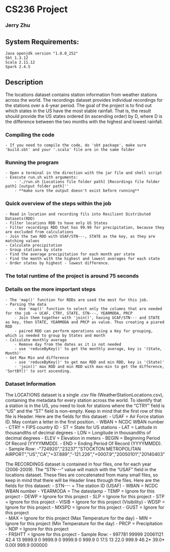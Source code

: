 # CS236 Project

### Jerry Zhu

## System Requirements:
	Java openjdk version "1.8.0_252"
	Sbt 1.3.12
	Scala 2.11.12
	Spark 2.4.5

## Description
The locations dataset contains station information from weather stations across the world. The recordings dataset provides individual recordings for the stations over a 4-year period. The goal of the project is to find out which states in the US have the most stable rainfall. That is, the result should provide the US states ordered (in ascending order) by D, where D is the difference between the two months with the highest and lowest rainfall.


### Compiling the code
	- If you need to compile the code, do 'sbt package', make sure 'build.sbt' and your '.scala' file are in the same folder

### Running the program
	- Open a terminal in the direction with the jar file and shell script
	- Execute run.sh with arguments:
		- './run.sh [Locations file folder path] [Recordings file folder path] [output folder path]''
		- **make sure the output doesn't exist before running**

### Quick overview of the steps within the job
	- Read in location and recording fils into Resilient Distributed Datasets(RDD)
	- Filter locations RDD to have only US States
	- Filter recordings RDD that has 99.99 for precipitation, because they are excluded from calculations
	- Join the two RDD with USAF/STN---, STATE as the key, as they are matching values
	- Calculate precipitation
	- Group stations by state
	- Find the average precipitation for each month per state
	- Find the month with the highest and lowest averages for each state
	- Order states by highest - lowest difference.

### The total runtime of the project is around 75 seconds

### Details on the more important steps
	- The 'map()' function for RDDs are used the most for this job.
	- Parsing the data
		- Use 'map()' function to select only the columns that are needed for the job -> UCAF, CTRY, STATE, STN---, YEARMODA, PRCP
		- Join them together with 'join()', having UCAF/STN--- and STATE as key, then STATE, YEARMODA and PRCP as value. Thus creating a piared RDD
		- paired RDD can perform operations using a Key for grouping, which is needed to group by States and month
	- Calculate monthly average
		- Remove day from the dates as it is not needed
		- use 'reduceByKey()' to get the monthly average, key is '(State, Month)'
	- Get Max Min and difference
		- use 'reduceByKey()' to get max RDD and min RDD, key is '(State)'
		- 'join()' max RDD and min RDD with max-min to get the difference, 'SortBY()' to sort ascending.

### Dataset Information
The LOCATIONS dataset is a single .csv file (WeatherStationLocations.csv), containing the metadata for every station across the world. To identify that a station is in the US, you need to look for stations where the “CTRY” field is “US” and the “ST” field is non-empty. Keep in mind that the first row of this file is Header. Here are the fields for this dataset:
	- USAF = Air Force station ID. May contain a letter in the first position.
	- WBAN = NCDC WBAN number
	- CTRY = FIPS country ID
	- ST = State for US stations
	- LAT = Latitude in thousandths of decimal degrees
	- LON = Longitude in thousandths of decimal degrees
	- ELEV = Elevation in meters
	- BEGIN = Beginning Period Of Record (YYYYMMDD). 
	- END = Ending Period Of Record (YYYYMMDD). 
	- Sample Row:
		-"724920","23237","STOCKTON METROPOLITAN AIRPORT","US","CA","+37.889","-121.226","+0007.9","20050101","20140403”

The RECORDINGS dataset is contained in four files, one for each year (2006-2009). The “STN---“ value will match with the “USAF” field in the locations dataset. These files are concatenated from many small files, so keep in mind that there will be Header lines through the files. Here are the fields for this dataset:
	- STN---  = The station ID (USAF)
	- WBAN   = NCDC WBAN number
	- YEARMODA   = The datestamp
	- TEMP = Ignore for this project
	- DEWP = Ignore for this project
	- SLP = Ignore for this project
	- STP = Ignore for this project
	- VISIB = Ignore for this project (Visibility)
	- WDSP = Ignore for this project
	- MXSPD = Ignore for this project
	- GUST = Ignore for this project    
	- MAX = Ignore for this project (Max Temperature for the day)
	- MIN = Ignore for this project (Min Temperature for the day)
	- PRCP = Precipitation
	- NDP = Ignore for this project   
	- FRSHTT = Ignore for this project
	- Sample Row: 
		- 997781 99999  20061121    42.4 13  9999.9  0  9999.9  0  9999.9  0  999.9  0   17.5 13   22.0  999.9    46.2*   39.0*  0.00I 999.9  000000
